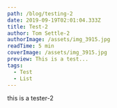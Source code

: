 ```yaml
---
path: /blog/testing-2
date: 2019-09-19T02:01:04.333Z
title: Test-2
author: Tom Settle-2
authorImage: /assets/img_3915.jpg
readTime: 5 min
coverImage: /assets/img_3915.jpg
preview: This is a test...
tags:
  - Test
  - List
---
```


this is a tester-2
